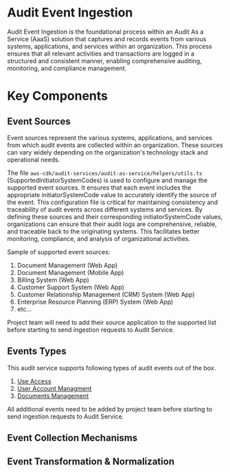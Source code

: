 # Audit Event Ingestion
Audit Event Ingestion is the foundational process within an Audit As a Service (AaaS) solution that captures and records events from various systems, applications, and services within an organization. This process ensures that all relevant activities and transactions are logged in a structured and consistent manner, enabling comprehensive auditing, monitoring, and compliance management.

# Key Components

## Event Sources

Event sources represent the various systems, applications, and services from which audit events are collected within an organization. These sources can vary widely depending on the organization's technology stack and operational needs. 

The file `aws-cdk/audit-services/audit-as-service/helpers/utils.ts` (SupportedInitiatorSystemCodes) is used to configure and manage the supported event sources. It ensures that each event includes the appropriate initiatorSystemCode value to accurately identify the source of the event. This configuration file is critical for maintaining consistency and traceability of audit events across different systems and services. By defining these sources and their corresponding initiatorSystemCode values, organizations can ensure that their audit logs are comprehensive, reliable, and traceable back to the originating systems. This facilitates better monitoring, compliance, and analysis of organizational activities.

Sample of supported event sources:

1. Document Management (Web App)
2. Document Management (Mobile App)
3. Billing System (Web App)
4. Customer Support System (Web App)
5. Customer Relationship Management (CRM) System (Web App)
6. Enterprise Resource Planning (ERP) System (Web App)
4. etc...

Project team will need to add their source application to the supported list before starting to send ingestion requests to Audit Service.

## Events Types

This audit service supports following types of audit events out of the box. 

1. [Use Access]()
2. [User Account Managment]()
3. [Documents Management]()

All additional events need to be added by project team before starting to send ingestion requests to Audit Service.

## Event Collection Mechanisms

## Event Transformation & Normalization